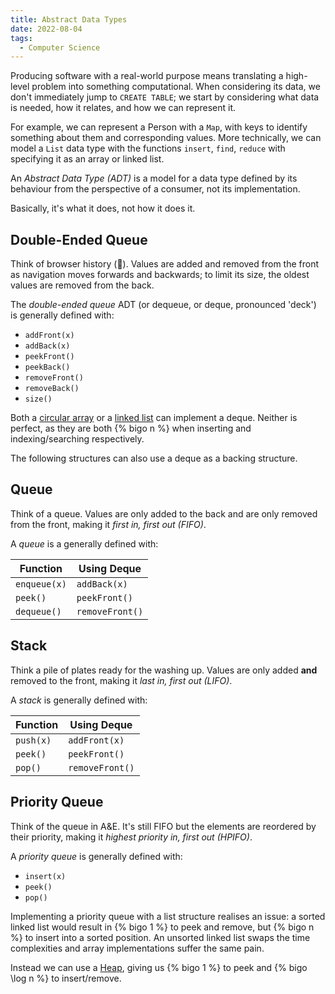 ```yaml
---
title: Abstract Data Types
date: 2022-08-04
tags:
  - Computer Science
---
```


Producing software with a real-world purpose means translating a high-level
problem into something computational. When considering its data, we don't
immediately jump to `CREATE TABLE`; we start by considering what data is needed,
how it relates, and how we can represent it.

For example, we can represent a Person with a `Map`, with keys to identify
something about them and corresponding values. More technically, we can model a
`List` data type with the functions `insert`, `find`, `reduce` with specifying
it as an array or linked list.

An _Abstract Data Type (ADT)_ is <!--excerpt-->a model for a data type defined
by its behaviour from the perspective of a consumer, not its
implementation.<!--excerpt-->

Basically, it's what it does, not how it does it.

## Double-Ended Queue

Think of browser history (😬). Values are added and removed from the front as
navigation moves forwards and backwards; to limit its size, the oldest values
are removed from the back.

The _double-ended queue_ ADT (or dequeue, or deque, pronounced 'deck') is
generally defined with:

- `addFront(x)`
- `addBack(x)`
- `peekFront()`
- `peekBack()`
- `removeFront()`
- `removeBack()`
- `size()`

Both a <a href="{% post_path (re)learning-cs/lists %}#Circular-Array">circular
array</a> or a
<a href="{% post_path (re)learning-cs/lists %}#Linked-List">linked list</a> can
implement a deque. Neither is perfect, as they are both {% bigo n %} when
inserting and indexing/searching respectively.

The following structures can also use a deque as a backing structure.

## Queue

Think of a queue. Values are only added to the back and are only removed from
the front, making it _first in, first out (FIFO)_.

A _queue_ is a generally defined with:

| Function     | Using Deque     |
| ------------ | --------------- |
| `enqueue(x)` | `addBack(x)`    |
| `peek()`     | `peekFront()`   |
| `dequeue()`  | `removeFront()` |

## Stack

Think a pile of plates ready for the washing up. Values are only added **and**
removed to the front, making it _last in, first out (LIFO)_.

A _stack_ is generally defined with:

| Function  | Using Deque     |
| --------- | --------------- |
| `push(x)` | `addFront(x)`   |
| `peek()`  | `peekFront()`   |
| `pop()`   | `removeFront()` |

## Priority Queue

Think of the queue in A&E. It's still FIFO but the elements are reordered by
their priority, making it _highest priority in, first out (HPIFO)_.

A _priority queue_ is generally defined with:

- `insert(x)`
- `peek()`
- `pop()`

Implementing a priority queue with a list structure realises an issue: a sorted
linked list would result in {% bigo 1 %} to peek and remove, but {% bigo n %} to
insert into a sorted position. An unsorted linked list swaps the time
complexities and array implementations suffer the same pain.

Instead we can use a
<a href="{% post_path (re)learning-cs/trees %}#Heap">Heap</a>, giving us {%
bigo 1 %} to peek and {% bigo \log n %} to insert/remove.
